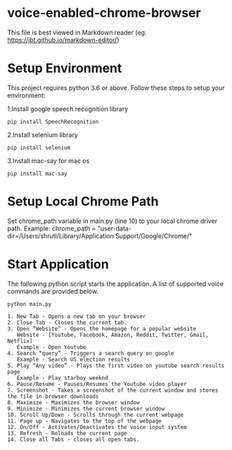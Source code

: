 # voice-enabled-chrome-browser


This file is best viewed in Markdown reader (eg. https://jbt.github.io/markdown-editor/)

# Setup Environment

This project requires python 3.6 or above. Follow these steps to setup your environment:

1.Install google speech recognition library
```
pip install SpeechRecognition
```

2.Install selenium library
```
pip install selenium
```

3.Install mac-say for mac os
```
pip install mac-say
```

# Setup Local Chrome Path

Set chrome_path variable in main.py (line 10) to your local chrome driver path. Example: chrome_path = "user-data-dir=/Users/shruti/Library/Application Support/Google/Chrome/"


# Start Application

The following python script starts the application. A list of supported voice commands are provided below.

```
python main.py
```

```
1. New Tab - Opens a new tab on your browser
2. Close Tab - Closes the current tab.
3. Open “Website” - Opens the homepage for a popular website
   Website - [Youtube, Facebook, Amazon, Reddit, Twitter, Gmail, Netflix]
   Example - Open Youtube
4. Search “query” - Triggers a search query on google
   Example - Search US election results
5. Play “Any video” - Plays the first video on youtube search results page
   Example - Play starboy weeknd
6. Pause/Resume - Pauses/Resumes the Youtube video player
7. Screenshot - Takes a screenshot of the current window and stores the file in browser downloads
8. Maximize - Maximizes the browser window
9. Minimize - Minimizes the current browser window
10. Scroll Up/Down - Scrolls through the current webpage
11. Page up - Navigates to the top of the webpage
12. On/Off - Activates/Deactivates the voice input system
13. Refresh - Reloads the current page
14. Close all Tabs - closes all open tabs.
```

